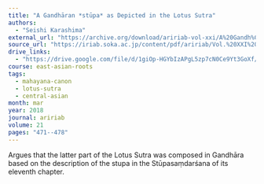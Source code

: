 ```yaml
---
title: "A Gandhāran *stūpa* as Depicted in the Lotus Sutra"
authors:
  - "Seishi Karashima"
external_url: "https://archive.org/download/aririab-vol-xxi/A%20Gandh%C4%81ran%20st%C5%ABpa%20as%20depicted%20in%20the%20Lotus%20Sutra.pdf"
source_url: "https://iriab.soka.ac.jp/content/pdf/aririab/Vol.%20XXI%20(2018).pdf"
drive_links:
  - "https://drive.google.com/file/d/1giOp-HGYbIzAPgL5zp7cN0Ce9Yt3GoXf/view?usp=drivesdk"
course: east-asian-roots
tags:
  - mahayana-canon
  - lotus-sutra
  - central-asian
month: mar
year: 2018
journal: aririab
volume: 21
pages: "471--478"
---
```


Argues that the latter part of the Lotus Sutra was composed in Gandhāra based on the description of the stupa in the Stūpasaṃdarśana of its eleventh chapter.
